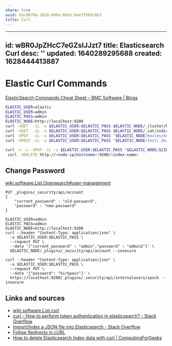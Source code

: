 ```yaml
---
share: true
uuid: dac0670a-1828-496e-88a5-bee3f585c6b3
title: Curl
---
```

---
id: wBR0JpZHcC7eGZsIJJzt7
title: Elasticsearch Curl
desc: ''
updated: 1640289295688
created: 1628444413887
---


# Elastic Curl Commands

[ElasticSearch Commands Cheat Sheet – BMC Software | Blogs](https://www.bmc.com/blogs/elasticsearch-commands/)

``` bash
ELASTIC_USER=elastic
ELASTIC_USER=admin
ELASTIC_PASS=admin
ELASTIC_NODE=http://localhost:9200
curl -XGET  -iL -u $ELASTIC_USER:$ELASTIC_PASS $ELASTIC_NODE/_cluster/health?pretty --insecure
curl -XGET  -iL -u $ELASTIC_USER:$ELASTIC_PASS $ELASTIC_NODE/_cat/indices/*?v&s=index --insecure 
curl -XPUT  -iL -u $ELASTIC_USER:$ELASTIC_PASS "$ELASTIC_NODE/movies/movie/1" -d''
curl -XPOST -iL -u $ELASTIC_USER:$ELASTIC_PASS "$ELASTIC_NODE/test/_doc/1" -d @lane.json
```

``` bash
curl -v -s -XPUT -iL -u $ELASTIC_USER:$ELASTIC_PASS "$ELASTIC_NODE/${INDEX_NAME}?pretty"
 curl -XDELETE http://<node-ip|hostname>:9200/<index-name>
```


## Change Password

[wiki.software.List.Opensearch#user-management](/undefined)


```
PUT _plugins/_security/api/account
{
    "current_password" : "old-password",
    "password" : "new-password"
}
```
```
ELASTIC_USER=admin
ELASTIC_PASS=admin
ELASTIC_NODE=http://localhost:9200
curl --header "Content-Type: application/json" \
  -u $ELASTIC_USER:$ELASTIC_PASS \
  --request PUT \
  --data '{"current_password" : "admin","password" : "admin2"}' \
  $ELASTIC_NODE/_plugins/_security/api/account --insecure

curl --header "Content-Type: application/json" \
  -u $ELASTIC_USER:$ELASTIC_PASS \
  --request PUT \
  --data '{"password": "kirkpass"}' \
  https://localhost:9200/_plugins/_security/api/internalusers/spock --insecure
```


## Links and sources

* [wiki.software.List.curl](/undefined)
* [curl - How to perform token authentication in elasticsearch? - Stack Overflow](https://stackoverflow.com/questions/45530480/how-to-perform-token-authentication-in-elasticsearch)
* [Import/Index a JSON file into Elasticsearch - Stack Overflow](https://stackoverflow.com/questions/15936616/import-index-a-json-file-into-elasticsearch)
* [Follow Redirects in cURL](https://stackabuse.com/follow-redirects-in-curl/)
* [How to delete Elasticsearch Index data with curl | ComputingForGeeks](https://computingforgeeks.com/easy-way-to-delete-elasticsearch-index-data/)